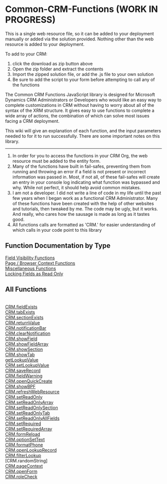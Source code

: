 # Common-CRM-Functions (WORK IN PROGRESS)
This is a single web resource file, so it can be added to your deployment manually or added via the solution provided. Nothing other than the web resource is added to your deployment.

To add to your CRM:

1) click the download as zip button above
2) Open the zip folder and extract the contents
3) Import the zipped solution file, or add the .js file to your own solution
4) Be sure to add the script to your form before attempting to call any of the functions

The Common CRM Functions JavaScript library is designed for Microsoft Dynamics CRM Administrators or Developers who would like an easy way to complete customizations in CRM without having to worry about all of the syntax of the XRM structure. It gives easy to use functions to complete a wide array of actions, the combination of which can solve most issues facing a CRM deployment. 

This wiki will give an explanation of each function, and the input parameters needed to for it to run successfully. There are some important notes on this library.

***

1) In order for you to access the functions in your CRM Org, the web resource must be added to the entity form.
2) Many of the functions have built in fail-safes, preventing them from running and throwing an error if a field is not present or incorrect information was passed in. Most, if not all, of these fail-safes will create an entry in your console log indicating what function was bypassed and why. While not perfect, it should help avoid common mistakes.
3) I am not a developer. I did not write a line of code in my life until the past few years when I began work as a functional CRM Administrator. Many of these functions have been created with the help of other websites and tutorials, then tweaked by me. The code may be ugly, but it works. And really, who cares how the sausage is made as long as it tastes good.
4) All functions calls are formatted as 'CRM.<functionName>' for easier understanding of which calls in your code point to this library

## Function Documentation by Type
[Field Visibility Functions](https://github.com/gole1296/Common-CRM-Functions/wiki/Change-Field-Visibility-Functions) <br>
[Page / Browser Context Functions](https://github.com/gole1296/Common-CRM-Functions/wiki/Page---Browser-Context-Functions)<br>
[Miscellaneous Functions](https://github.com/gole1296/Common-CRM-Functions/wiki/Miscellaneous-Functions)<br>
[Locking Fields as Read Only](https://github.com/gole1296/Common-CRM-Functions/wiki/Read-Only-and-Editable-Fields)<br>

## All Functions
<br>[CRM.fieldExists](https://github.com/gole1296/Common-CRM-Functions/wiki/Miscellaneous-Functions#field--tab--section-exists)
<br>[CRM.tabExists](https://github.com/gole1296/Common-CRM-Functions/wiki/Miscellaneous-Functions#field--tab--section-exists)
<br>[CRM.sectionExists](https://github.com/gole1296/Common-CRM-Functions/wiki/Miscellaneous-Functions#field--tab--section-exists)
<br>[CRM.returnValue](https://github.com/gole1296/Common-CRM-Functions/wiki/Getting-and-Setting-Field-Values#get-field-value)
<br>[CRM.notificationBar](https://github.com/gole1296/Common-CRM-Functions/wiki/Miscellaneous-Functions#set-or-clear-notification-bar-on-form)
<br>[CRM.clearNotification](https://github.com/gole1296/Common-CRM-Functions/wiki/Miscellaneous-Functions#set-or-clear-notification-bar-on-form)
<br>[CRM.showField](https://github.com/gole1296/Common-CRM-Functions/wiki/Change-Field-Visibility-Functions)
<br>[CRM.showFieldArray](https://github.com/gole1296/Common-CRM-Functions/wiki/Change-Field-Visibility-Functions)
<br>[CRM.showSection](https://github.com/gole1296/Common-CRM-Functions/wiki/Change-Field-Visibility-Functions)
<br>[CRM.showTab](https://github.com/gole1296/Common-CRM-Functions/wiki/Change-Field-Visibility-Functions)
<br>[getLookupValue](https://github.com/gole1296/Common-CRM-Functions/wiki/Getting-and-Setting-Field-Values#get-lookup-field-values)
<br>[CRM.setLookupValue](https://github.com/gole1296/Common-CRM-Functions/wiki/Getting-and-Setting-Field-Values#set-lookup-field-value)
<br>[CRM.saveRecord](https://github.com/gole1296/Common-CRM-Functions/wiki/Miscellaneous-Functions#save-record)
<br>[CRM.fieldWarning](https://github.com/gole1296/Common-CRM-Functions/wiki/Miscellaneous-Functions#field-warning)
<br>[CRM.openQuickCreate](https://github.com/gole1296/Common-CRM-Functions/wiki/Miscellaneous-Functions#open-quick-create-form)
<br>[CRM.showBPF](https://github.com/gole1296/Common-CRM-Functions/wiki/Miscellaneous-Functions#show-or-hide-business-process-flow)
<br>[CRM.refreshWebResource](https://github.com/gole1296/Common-CRM-Functions/wiki/Miscellaneous-Functions#refresh-web-resource)
<br>[CRM.setReadOnly](https://github.com/gole1296/Common-CRM-Functions/wiki/Read-Only-and-Editable-Fields#set-a-field-to-be-read-only-non-editable)
<br>[CRM.setReadOnlyArray](https://github.com/gole1296/Common-CRM-Functions/wiki/Read-Only-and-Editable-Fields#set-an-array-of-fields-to-be-read-only)
<br>[CRM.setReadOnlySection](https://github.com/gole1296/Common-CRM-Functions/wiki/Read-Only-and-Editable-Fields#set-all-fields-in-a-section-to-be-read-only)
<br>[CRM.setReadOnlyTab](https://github.com/gole1296/Common-CRM-Functions/wiki/Read-Only-and-Editable-Fields#set-all-fields-in-a-tab-to-be-read-only)
<br>[CRM.setReadOnlyAllFields](https://github.com/gole1296/Common-CRM-Functions/wiki/Read-Only-and-Editable-Fields#set-all-fields-on-the-form-to-be-read-only)
<br>[CRM.setRequired](https://github.com/gole1296/Common-CRM-Functions/wiki/Field-Requirement-Level#mark-a-field-required--recommended--not-required)
<br>[CRM.setRequiredArray](https://github.com/gole1296/Common-CRM-Functions/wiki/Field-Requirement-Level#mark-an-array-of-fields-required--recommended--not-required)
<br>[CRM.formReload](https://github.com/gole1296/Common-CRM-Functions/wiki/Miscellaneous-Functions#form-reload-and-refresh)
<br>[CRM.optionSetText](https://github.com/gole1296/Common-CRM-Functions/wiki/Getting-and-Setting-Field-Values#get-option-set-text-value)
<br>[CRM.formatPhone](https://github.com/gole1296/Common-CRM-Functions/wiki/Miscellaneous-Functions#format-phone-number-10-digit-us-format)
<br>[CRM.openLookupRecord](https://github.com/gole1296/Common-CRM-Functions/wiki/Miscellaneous-Functions#open-the-contents-of-a-lookup-field)
<br>[CRM.filterLookup](https://github.com/gole1296/Common-CRM-Functions/wiki/Miscellaneous-Functions#filter-a-lookup-field-based-on-another-field-value)
<br>[CRM.randomString]
<br>[CRM.pageContext](https://github.com/gole1296/Common-CRM-Functions/wiki/Page---Browser-Context-Functions#page-context-function)
<br>[CRM.openForm](https://github.com/gole1296/Common-CRM-Functions/wiki/Miscellaneous-Functions#open-form)
<br>[CRM.roleCheck](https://github.com/gole1296/Common-CRM-Functions/wiki/Miscellaneous-Functions#security-role-check)
